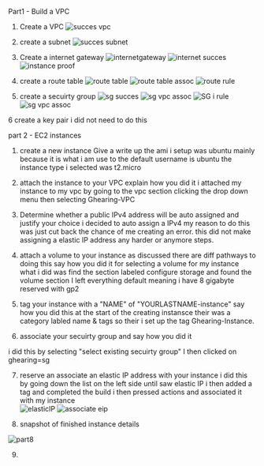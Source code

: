 Part1 - Build a VPC 

1. Create a VPC
![succes vpc](https://user-images.githubusercontent.com/70773439/193670729-8b316b2e-80a5-4a35-81d1-88b773ea87c0.PNG)

2. create a subnet
![succes subnet](https://user-images.githubusercontent.com/70773439/193670787-be9c816e-2b3b-4365-8262-a170eab21888.PNG)

3. Create a internet gateway
![internetgateway](https://user-images.githubusercontent.com/70773439/193670381-e1137ede-72fe-4fa3-a0f6-35a054c858d6.PNG)
![internet succes](https://user-images.githubusercontent.com/70773439/193670454-8f6a153f-a073-4ef5-ba70-03a2e1da1d5d.PNG)
![instance proof](https://user-images.githubusercontent.com/70773439/193670547-8879d2fa-71d2-4c25-b9c3-f4940b6e7b08.PNG)

4. create a route table 
![route table](https://user-images.githubusercontent.com/70773439/193670062-25c4df72-a902-48dc-949b-0f2d06691eb8.PNG)
![route table assoc](https://user-images.githubusercontent.com/70773439/193670104-2c0152bb-fc59-4c68-b58b-2ca063e9d806.PNG)
![route rule](https://user-images.githubusercontent.com/70773439/193670203-b4c6202b-e4d1-4b83-80f1-ed91adcecf1f.PNG)

5. create a secuirty group 
![sg succes](https://user-images.githubusercontent.com/70773439/193669170-2db08745-45e1-415e-b2c2-5458ab69c64f.PNG)
![sg vpc assoc](https://user-images.githubusercontent.com/70773439/193669189-173bce3c-688c-411c-ae12-6369d40b29c0.PNG)
![SG i rule](https://user-images.githubusercontent.com/70773439/193669751-86f59dfd-4558-4619-b046-0c09049c4406.PNG)
![sg vpc assoc](https://user-images.githubusercontent.com/70773439/193669852-2c56e3d7-40a9-4083-9698-e8201c9973b2.PNG)


6 create a key pair
i did not need to do this 


part 2 - EC2 instances 

1. create a new instance Give a write up 
  the ami i setup was ubuntu mainly because it is what i am use to 
  the default username is ubuntu
  the instance type i selected was t2.micro

2. attach the instance to your VPC explain how you did it 
    i attached my instance to my vpc by going to the vpc section clicking the drop down menu then selecting Ghearing-VPC

3. Determine whether a public IPv4 address will be auto assigned and justify your choice 
  i decided to auto assign a IPv4 my reason to do this was just cut back the chance of me creating an error.
  this did not make assigning a elastic IP address any harder or anymore steps.

4. attach a volume to your instance as discussed there are diff pathways to doing this say how you did it
for selecting a volume for my instance what i did was find the section labeled configure storage and found the volume section I left everything default meaning i have 8 gigabyte reserved with gp2 

5. tag your instance with a "NAME" of "YOURLASTNAME-instance" say how you did this 
at the start of the creating instansce their was a category labled name & tags so their i set up the tag Ghearing-Instance.

6. associate your secuirty group and say how you did it

i did this by selecting "select existing secuirty group" I then clicked on ghearing=sg

7. reserve an associate an elastic IP address with your instance
i did this by going down the list on the left side until saw elastic IP i then added a tag and completed the build i then pressed actions and associated it with my instance  
![elasticIP](https://user-images.githubusercontent.com/70773439/193668717-559fc0ca-1a1e-4804-a866-53809e517847.PNG)
![associate eip](https://user-images.githubusercontent.com/70773439/193668743-c8841bf7-d69c-4dff-94e5-b3fca502e456.PNG)


8. snapshot of finished instance details

![part8](https://user-images.githubusercontent.com/70773439/193668603-31535bfd-ed14-42fb-b104-3dcc651690e9.PNG)

9.
